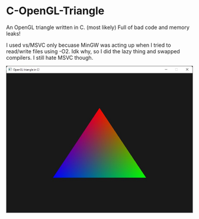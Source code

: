 # C-OpenGL-Triangle
An OpenGL triangle written in C. (most likely) Full of bad code and memory leaks!

I used vs/MSVC only becuase MinGW was acting up when I tried to read/write files using -O2. Idk why, so I did the lazy thing and swapped compilers. I still hate MSVC though.

![The triangle!](res/images/readme/triangle_in_window.jpeg)